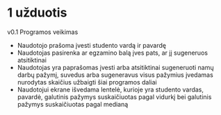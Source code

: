 # 1 užduotis
v0.1
Programos veikimas
* Naudotojo prašoma įvesti studento vardą ir pavardę
* Naudotojas pasirenka ar egzamino balą įves pats, ar jį sugeneruos atsitiktinai
* Naudotojas yra paprašomas įvesti arba atsitiktinai sugeneruoti namų darbų pažymį, suvedus arba sugeneravus visus pažymius įvedamas nurodytas skaičius užbaigti šiai programos daliai
* Naudotojui ekrane išvedama lentelė, kurioje yra studento vardas, pavardė, galutinis pažymys suskaičiuotas pagal vidurkį bei galutinis pažymys suskaičiuotas pagal medianą
